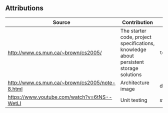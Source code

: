 ## Attributions

| Source                                                                                                                                                                                                                                                                                          | Contribution                                                                           | Location                      |
|-------|----------------------------------------------------------------------------------------|-------------------------------|
| http://www.cs.mun.ca/~brown/cs2005/   | The starter code, project specifications, knowledge about persistent storage solutions | `term-project-team-j`         |
| http://www.cs.mun.ca/~brown/cs2005/note-8.html  | Architecture image                                                                     | docs/architecture.png         |
| https://www.youtube.com/watch?v=6tNS--WetLI | Unit testing                                                                           | storage/`test_dataHandler.py` | 